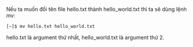Nếu ta muốn đổi tên file hello.txt thành hello\_world.txt thì ta sẽ dùng lệnh _mv_:

```
[~]$ mv hello.txt hello_world.txt
```

hello.txt là argument thứ nhất, hello\_world.txt là argument thứ 2.

